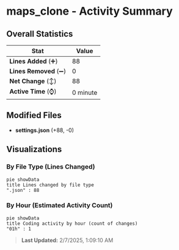 # maps_clone - Activity Summary 

## Overall Statistics

| Stat                   | Value                                                             |
| ---------------------- | ----------------------------------------------------------------- |
| **Lines Added** (➕)   | 88                                          |
| **Lines Removed** (➖) | 0                                        |
| **Net Change** (↕)    | 88                |
| **Active Time** (⌚)   | 0 minute |


## Modified Files
- **settings.json** (+88, -0)

## Visualizations

### By File Type (Lines Changed)

```mermaid
pie showData
title Lines changed by file type
".json" : 88
```

### By Hour (Estimated Activity Count)

```mermaid
pie showData
title Coding activity by hour (count of changes)
"01h" : 1
```


> **Last Updated:** 2/7/2025, 1:09:10 AM